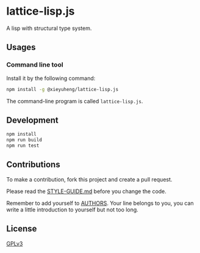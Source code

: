 # lattice-lisp.js

A lisp with structural type system.

## Usages

### Command line tool

Install it by the following command:

```sh
npm install -g @xieyuheng/lattice-lisp.js
```

The command-line program is called `lattice-lisp.js`.

## Development

```sh
npm install
npm run build
npm run test
```

## Contributions

To make a contribution, fork this project and create a pull request.

Please read the [STYLE-GUIDE.md](STYLE-GUIDE.md) before you change the code.

Remember to add yourself to [AUTHORS](AUTHORS).
Your line belongs to you, you can write a little
introduction to yourself but not too long.

## License

[GPLv3](LICENSE)

